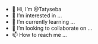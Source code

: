 - 👋 Hi, I’m @Tatyseba
- 👀 I’m interested in ...
- 🌱 I’m currently learning ...
- 💞️ I’m looking to collaborate on ...
- 📫 How to reach me ...

<!---
Tatyseba/Tatyseba is a ✨ special ✨ repository because its `README.md` (this file) appears on your GitHub profile.
You can click the Preview link to take a look at your changes.
--->
